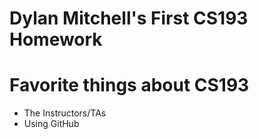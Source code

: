 # Dylan Mitchell's First CS193 Homework

# Favorite things about CS193
- The Instructors/TAs
- Using GitHub

